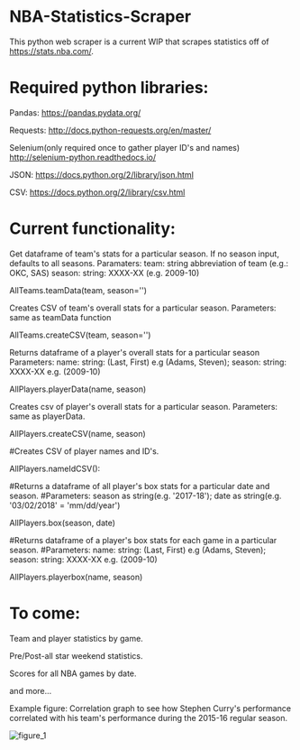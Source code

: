 # NBA-Statistics-Scraper

This python web scraper is a current WIP that scrapes statistics off of https://stats.nba.com/.

# Required python libraries:
Pandas:
https://pandas.pydata.org/

Requests:
http://docs.python-requests.org/en/master/

Selenium(only required once to gather player ID's and names)
http://selenium-python.readthedocs.io/

JSON:
https://docs.python.org/2/library/json.html

CSV:
https://docs.python.org/2/library/csv.html

# Current functionality:
Get dataframe of team's stats for a particular season. If no season input, defaults to all seasons.
Paramaters: team: string abbreviation of team (e.g.: OKC, SAS) season: string: XXXX-XX (e.g. 2009-10)

AllTeams.teamData(team, season='')


Creates CSV of team's overall stats for a particular season.
Parameters: same as teamData function

AllTeams.createCSV(team, season='')


Returns dataframe of a player's overall stats for a particular season
Parameters: name: string: (Last, First) e.g (Adams, Steven); season: string: XXXX-XX e.g. (2009-10)

AllPlayers.playerData(name, season)


Creates csv of player's overall stats for a particular season.
Parameters: same as playerData.

AllPlayers.createCSV(name, season)


#Creates CSV of player names and ID's.

AllPlayers.nameIdCSV():


#Returns a dataframe of all player's box stats for a particular date and season.
#Parameters: season as string(e.g. '2017-18'); date as string(e.g. '03/02/2018' = 'mm/dd/year')

AllPlayers.box(season, date)


#Returns dataframe of a player's box stats for each game in a particular season.
#Parameters: name: string: (Last, First) e.g (Adams, Steven); season: string: XXXX-XX e.g. (2009-10)

AllPlayers.playerbox(name, season)



# To come:

Team and player statistics by game.

Pre/Post-all star weekend statistics.

Scores for all NBA games by date.

and more...




Example figure: Correlation graph to see how Stephen Curry's performance correlated with his team's performance during the 2015-16 regular season.

![figure_1](https://user-images.githubusercontent.com/37562350/38170638-6343b7b6-353f-11e8-9c74-fe3e0bff0b27.png)



